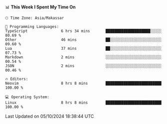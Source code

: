 <!--START_SECTION:waka-->
📊 **This Week I Spent My Time On** 

```text
🕑︎ Time Zone: Asia/Makassar

💬 Programming Languages: 
TypeScript               6 hrs 34 mins       ████████████████████░░░░░   80.69 % 
Other                    46 mins             ██░░░░░░░░░░░░░░░░░░░░░░░   09.60 % 
Lua                      37 mins             ██░░░░░░░░░░░░░░░░░░░░░░░   07.73 % 
Markdown                 2 mins              ░░░░░░░░░░░░░░░░░░░░░░░░░   00.54 % 
JSON                     2 mins              ░░░░░░░░░░░░░░░░░░░░░░░░░   00.46 % 

🔥 Editors: 
Neovim                   8 hrs 8 mins        █████████████████████████   100.00 % 

💻 Operating System: 
Linux                    8 hrs 8 mins        █████████████████████████   100.00 % 
```


 Last Updated on 05/10/2024 18:38:44 UTC
<!--END_SECTION:waka-->
